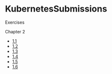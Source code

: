 # KubernetesSubmissions
Exercises

Chapter 2
- <a href="https://github.com/xxxxxemirxxxxx/KubernetesSubmissions/releases/tag/1.1">1.1</a>
- <a href="https://github.com/xxxxxemirxxxxx/KubernetesSubmissions/releases/tag/1.2">1.2</a>
- <a href="https://github.com/xxxxxemirxxxxx/KubernetesSubmissions/releases/tag/1.3">1.3</a>
- <a href="https://github.com/xxxxxemirxxxxx/KubernetesSubmissions/releases/tag/1.4">1.4</a>
- <a href="https://github.com/xxxxxemirxxxxx/KubernetesSubmissions/releases/tag/1.5">1.5</a>
- <a href="https://github.com/xxxxxemirxxxxx/KubernetesSubmissions/releases/tag/1.6">1.6</a>


